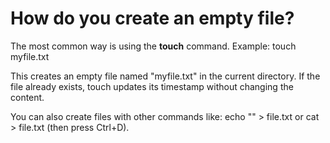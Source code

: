 # How do you create an empty file?

The most common way is using the **touch** command. Example: touch myfile.txt

This creates an empty file named "myfile.txt" in the current directory. If the file already exists, touch updates its timestamp without changing the content.

You can also create files with other commands like: echo "" > file.txt or cat > file.txt (then press Ctrl+D).
